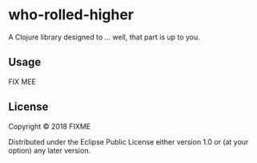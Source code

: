 # who-rolled-higher

A Clojure library designed to ... well, that part is up to you.

## Usage

FIX MEE

## License

Copyright © 2018 FIXME

Distributed under the Eclipse Public License either version 1.0 or (at
your option) any later version.
